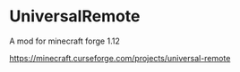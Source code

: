 # UniversalRemote
A mod for minecraft forge 1.12

https://minecraft.curseforge.com/projects/universal-remote
